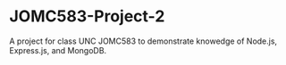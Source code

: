 # JOMC583-Project-2

A project for class UNC JOMC583 to demonstrate knowedge of Node.js, Express.js, and MongoDB.
